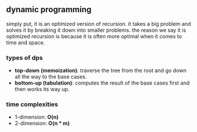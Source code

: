 ## dynamic programming
simply put, it is an optimized version of recursion. it takes a big problem and solves it by breaking it down into 
smaller problems. the reason we say it is optimized recursion is because it is often more optimal when it comes to time 
and space.

### types of dps
- **top-down (memoization)**: traverse the tree from the root and go down all the way to the base cases.
- **bottom-up (tabulation)**: computes the result of the base cases first and then works its way up.

### time complexities
- 1-dimension: **O(n)**
- 2-dimension: **O(n * m)**